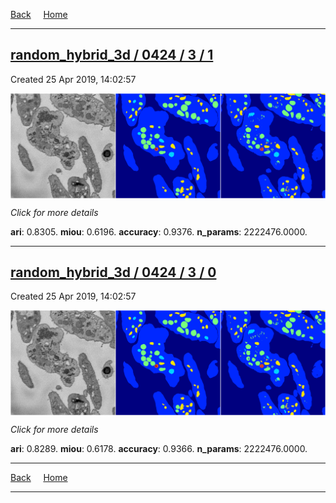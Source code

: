 
[Back](..)&nbsp;&nbsp;&nbsp;&nbsp;&nbsp;[Home](https://leapmanlab.github.io/snapshots)

---

<div class="summary"><a href="1"><h2>random_hybrid_3d / 0424 / 3 / 1</h2></a><p>Created 25 Apr 2019, 14:02:57
</p><a href="1"><img src="1/media/summary.png" align="center"></a><p>
<i>Click for more details</i>
</p></div>

**ari**: 0.8305. **miou**: 0.6196. **accuracy**: 0.9376. **n_params**: 2222476.0000. 

---

<div class="summary"><a href="0"><h2>random_hybrid_3d / 0424 / 3 / 0</h2></a><p>Created 25 Apr 2019, 14:02:57
</p><a href="0"><img src="0/media/summary.png" align="center"></a><p>
<i>Click for more details</i>
</p></div>

**ari**: 0.8289. **miou**: 0.6178. **accuracy**: 0.9366. **n_params**: 2222476.0000. 

---

[Back](..)&nbsp;&nbsp;&nbsp;&nbsp;&nbsp;[Home](https://leapmanlab.github.io/snapshots)

---